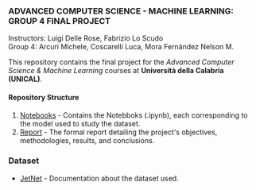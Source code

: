 ### ADVANCED COMPUTER SCIENCE - MACHINE LEARNING: GROUP 4 FINAL PROJECT    
Instructors: Luigi Delle Rose, Fabrizio Lo Scudo  
Group 4: Arcuri Michele, Coscarelli Luca, Mora Fernández Nelson M.  

This repository contains the final project for the *Advanced Computer Science & Machine Learning* courses at **Università della Calabria (UNICAL)**.  

#### Repository Structure  
1. [Notebooks](https://github.com/lucaCosca/JetNet-Group4/tree/a63d110eddd8be94f9ca184d3875bf2326895082/Notebooks) - Contains the Notebboks (.ipynb), each corresponding to the model used to study the dataset.
2. [Report](https://github.com/lucaCosca/JetNet-Group4/blob/5a663fbe828cfe2ca622501905d50a792ec7727c/group%204%20report.pdf) - The formal report detailing the project's objectives, methodologies, results, and conclusions.

### Dataset 
- [JetNet](https://zenodo.org/records/6975118) - Documentation about the dataset used.




